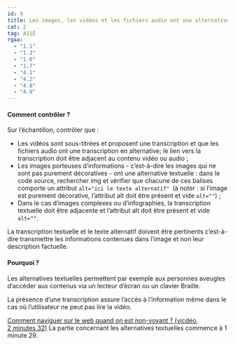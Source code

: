 ```yaml
---
id: 9
title: Les images, les vidéos et les fichiers audio ont une alternative textuelle
cat: 2
tag: A11É
rgaa:
  - "1.1"
  - "1.3"
  - "1.6"
  - "1.7"
  - "4.1"
  - "4.2"
  - "4.8"
  - "4.9"
---
```


#### Comment contrôler ?

Sur l’échantillon, contrôler que :
* Les vidéos sont sous-titrées et proposent une transcription et que les fichiers audio ont une transcription en alternative; le lien vers la transcription doit être adjacent au contenu vidéo ou audio ;
* Les images porteuses d’informations - c’est-à-dire les images qui ne sont pas purement décoratives - ont une alternative textuelle : dans le code source, rechercher img et vérifier que chacune de ces balises comporte un attribut `alt="ici le texte alternatif" `(à noter : si l’image est purement décorative, l’attribut alt doit être présent et vide `alt=""`) ;
* Dans le cas d’images complexes ou d’infographies, la transcription textuelle doit être adjacente et l’attribut alt doit être présent et vide `alt=""`.

La transcription textuelle et le texte alternatif doivent être pertinents c’est-à-dire transmettre les informations contenues dans l’image et non leur description factuelle.

#### Pourquoi ?

Les alternatives textuelles permettent par exemple aux personnes aveugles d’accéder aux contenus via un lecteur d’écran ou un clavier Braille.

La présence d’une transcription assure l’accès à l’information même dans le cas où l’utilisateur ne peut pas lire la vidéo.

<a rel="nopenner noreferrer" href="https://youtu.be/0ani4NkrRe4?t=89" target="_blank" title="Comment naviguer sur le web quand on est non-voyant ? (vidéo, 2 minutes 32) - nouvelle fenêtre" class="fr-link">Comment naviguer sur le web quand on est non-voyant ? (vicdéo, 2 minutes 32)</a> La partie concernant les alternatives textuelles commence à 1 minute 29.
